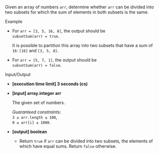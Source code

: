 
Given an array of numbers  `arr`, determine whether  `arr`  can be divided into two subsets for which the sum of elements in both subsets is the same.

Example

-   For  `arr = [3, 5, 16, 8]`, the output should be  
    `subsetSum(arr) = true`.
    
    It is possible to partition this array into two subsets that have a sum of  `16`:  `[16]`  and  `[3, 5, 8]`.
    
-   For  `arr = [5, 7, 1]`, the output should be  
    `subsetSum(arr) = false`.
    

Input/Output

-   **[execution time limit] 3 seconds (cs)**
    
-   **[input] array.integer arr**
    
    The given set of numbers.
    
    _Guaranteed constraints:_  
    `3 ≤ arr.length ≤ 100`,  
    `0 ≤ arr[i] ≤ 1000`.
    
-   **[output] boolean**
    
    -   Return  `true`  if  `arr`  can be divided into two subsets, the elements of which have equal sums. Return  `false`  otherwise.